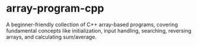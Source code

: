 # array-program-cpp
A beginner-friendly collection of C++ array-based programs, covering fundamental concepts like initialization, input handling, searching, reversing arrays, and calculating sum/average.
